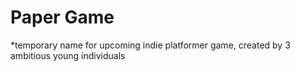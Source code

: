 # Paper Game

*temporary name for upcoming indie platformer game, created by 3 ambitious young individuals


